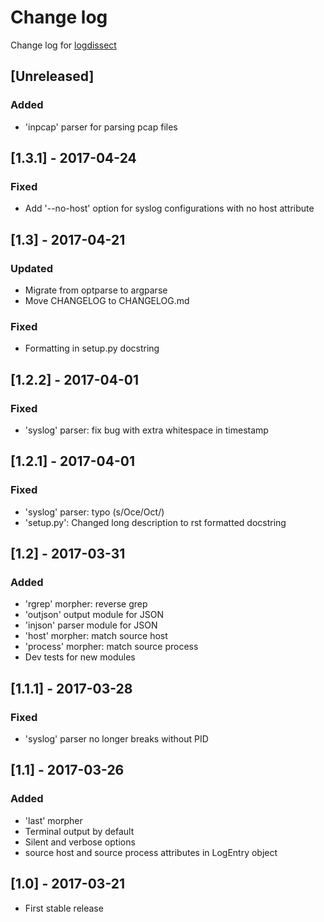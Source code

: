 # Change log
Change log for [logdissect](https://github.com/dogoncouch/logdissect)

## [Unreleased]
### Added
- 'inpcap' parser for parsing pcap files

## [1.3.1] - 2017-04-24
### Fixed
- Add '--no-host' option for syslog configurations with no host attribute

## [1.3] - 2017-04-21
### Updated
- Migrate from optparse to argparse
- Move CHANGELOG to CHANGELOG.md
### Fixed
- Formatting in setup.py docstring

## [1.2.2] - 2017-04-01
### Fixed
- 'syslog' parser: fix bug with extra whitespace in timestamp

## [1.2.1] - 2017-04-01
### Fixed
- 'syslog' parser: typo (s/Oce/Oct/)
- 'setup.py': Changed long description to rst formatted docstring

## [1.2] - 2017-03-31
### Added
- 'rgrep' morpher: reverse grep
- 'outjson' output module for JSON
- 'injson' parser module for JSON
- 'host' morpher: match source host
- 'process' morpher: match source process
- Dev tests for new modules

## [1.1.1] - 2017-03-28
### Fixed
- 'syslog' parser no longer breaks without PID

## [1.1] - 2017-03-26
### Added
- 'last' morpher
- Terminal output by default
- Silent and verbose options
- source host and source process attributes in LogEntry object

## [1.0] - 2017-03-21
- First stable release
